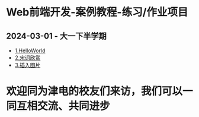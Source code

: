 # Web前端开发-案例教程-练习/作业项目
## 2024-03-01 - 大一下半学期
+ [1.HelloWorld](1.HelloWorld.html)
+ [2.宋词欣赏](2.scxs.html)
+ [3.插入图片](3.插入图片.html)
# 欢迎同为津电的校友们来访，我们可以一同互相交流、共同进步
